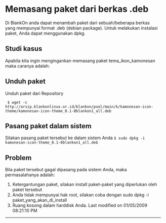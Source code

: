 # Memasang paket dari berkas .deb

Di BlankOn anda dapat menambah paket dari sebuah/beberapa berkas yang mempunyai format .deb (debian package). Untuk melakukan instalasi paket, Anda 
dapat menggunakan dpkg.

## Studi kasus
Apabila kita ingin mengingankan memasang paket ​tema_ikon_kamonesan maka caranya adalah:

## Unduh paket
Unduh paket dari Repository

```
 $ wget -c http://arsip.blankonlinux.or.id/blankon/pool/main/k/kamonesan-icon- theme/kamonesan-icon-theme_0.1-0blankon1_all.deb

 ```

## Pasang paket dalam sistem

Silakan pasang paket tersebut ke dalam sistem Anda
`$ sudo dpkg -i kamonesan-icon-theme_0.1-0blankon1_all.deb`

## Problem
Bila paket tersebut gagal dipasang pada sistem Anda, maka permasalahanya adalah:
  1. Ketergantungan paket, silakan install paket-paket yang diperlukan oleh paket tersebut
  2. Anda tidak mempunyai hak root, silakan coba dengan  sudo dpkg -i paket_yang_akan_di_install
  3. Ruang kosong dalam harddisk Anda.
Last modified on 01/05/2009 08:21:10 PM

---
 


